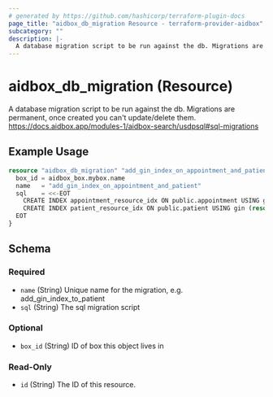 ```yaml
---
# generated by https://github.com/hashicorp/terraform-plugin-docs
page_title: "aidbox_db_migration Resource - terraform-provider-aidbox"
subcategory: ""
description: |-
  A database migration script to be run against the db. Migrations are permanent, once created you can't update/delete them. https://docs.aidbox.app/modules-1/aidbox-search/usdpsql#sql-migrations
---
```


# aidbox_db_migration (Resource)

A database migration script to be run against the db. Migrations are permanent, once created you can't update/delete them. https://docs.aidbox.app/modules-1/aidbox-search/usdpsql#sql-migrations

## Example Usage

```terraform
resource "aidbox_db_migration" "add_gin_index_on_appointment_and_patient" {
  box_id = aidbox_box.mybox.name
  name   = "add_gin_index_on_appointment_and_patient"
  sql    = <<-EOT
    CREATE INDEX appointment_resource_idx ON public.appointment USING gin (resource);
    CREATE INDEX patient_resource_idx ON public.patient USING gin (resource);
  EOT
}
```

<!-- schema generated by tfplugindocs -->
## Schema

### Required

- `name` (String) Unique name for the migration, e.g. add_gin_index_to_patient
- `sql` (String) The sql migration script

### Optional

- `box_id` (String) ID of box this object lives in

### Read-Only

- `id` (String) The ID of this resource.


